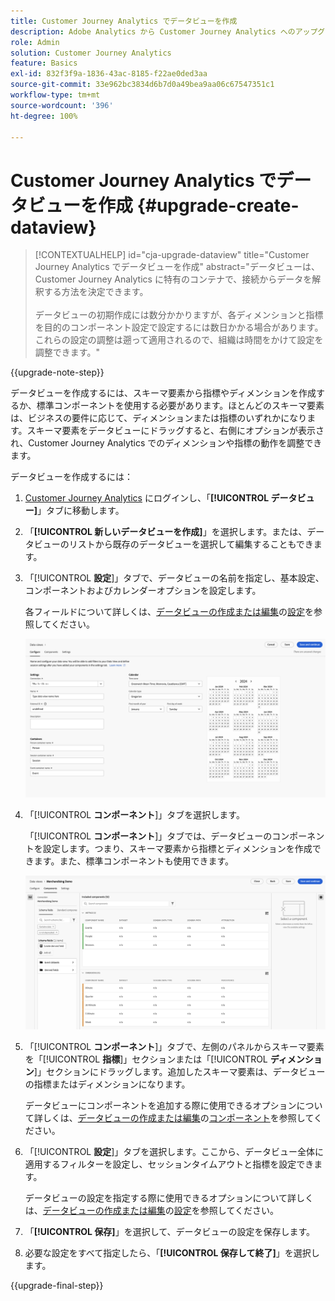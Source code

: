 ```yaml
---
title: Customer Journey Analytics でデータビューを作成
description: Adobe Analytics から Customer Journey Analytics へのアップグレード時に推奨されるパスについて説明します。
role: Admin
solution: Customer Journey Analytics
feature: Basics
exl-id: 832f3f9a-1836-43ac-8185-f22ae0ded3aa
source-git-commit: 33e962bc3834d6b7d0a49bea9aa06c67547351c1
workflow-type: tm+mt
source-wordcount: '396'
ht-degree: 100%

---
```


# Customer Journey Analytics でデータビューを作成 {#upgrade-create-dataview}

<!-- markdownlint-disable MD034 -->

>[!CONTEXTUALHELP]
>id="cja-upgrade-dataview"
>title="Customer Journey Analytics でデータビューを作成"
>abstract="データビューは、Customer Journey Analytics に特有のコンテナで、接続からデータを解釈する方法を決定できます。<br><br>データビューの初期作成には数分かかりますが、各ディメンションと指標を目的のコンポーネント設定で設定するには数日かかる場合があります。 これらの設定の調整は遡って適用されるので、組織は時間をかけて設定を調整できます。"

<!-- markdownlint-enable MD034 -->

{{upgrade-note-step}}

<!-- Should we single source this instead of duplicate it? The following steps were copied from: /help/data-views/create-dataview.md -->

データビューを作成するには、スキーマ要素から指標やディメンションを作成するか、標準コンポーネントを使用する必要があります。ほとんどのスキーマ要素は、ビジネスの要件に応じて、ディメンションまたは指標のいずれかになります。スキーマ要素をデータビューにドラッグすると、右側にオプションが表示され、Customer Journey Analytics でのディメンションや指標の動作を調整できます。

データビューを作成するには：

1. [Customer Journey Analytics](https://analytics.adobe.com) にログインし、「**[!UICONTROL データビュー]**」タブに移動します。

1. 「**[!UICONTROL 新しいデータビューを作成]**」を選択します。または、データビューのリストから既存のデータビューを選択して編集することもできます。

1. 「[!UICONTROL **設定**]」タブで、データビューの名前を指定し、基本設定、コンポーネントおよびカレンダーオプションを設定します。

   各フィールドについて詳しくは、[データビューの作成または編集](/help/data-views/create-dataview.md)の[設定](/help/data-views/create-dataview.md#configure)を参照してください。

   ![データビューの設定](assets/dataview-configure.png)

1. 「[!UICONTROL **コンポーネント**]」タブを選択します。

   「[!UICONTROL **コンポーネント**]」タブでは、データビューのコンポーネントを設定します。つまり、スキーマ要素から指標とディメンションを作成できます。また、標準コンポーネントも使用できます。

   ![「コンポーネント」タブ](assets/dataview-components.png)

1. 「[!UICONTROL **コンポーネント**]」タブで、左側のパネルからスキーマ要素を「[!UICONTROL **指標**]」セクションまたは「[!UICONTROL **ディメンション**]」セクションにドラッグします。追加したスキーマ要素は、データビューの指標またはディメンションになります。

   データビューにコンポーネントを追加する際に使用できるオプションについて詳しくは、[データビューの作成または編集](/help/data-views/create-dataview.md)の[コンポーネント](/help/data-views/create-dataview.md#components)を参照してください。

1. 「[!UICONTROL **設定**]」タブを選択します。ここから、データビュー全体に適用するフィルターを設定し、セッションタイムアウトと指標を設定できます。

   データビューの設定を指定する際に使用できるオプションについて詳しくは、[データビューの作成または編集](/help/data-views/create-dataview.md)の[設定](/help/data-views/create-dataview.md#settings)を参照してください。

1. 「**[!UICONTROL 保存]**」を選択して、データビューの設定を保存します。

1. 必要な設定をすべて指定したら、「**[!UICONTROL 保存して終了]**」を選択します。

{{upgrade-final-step}}
